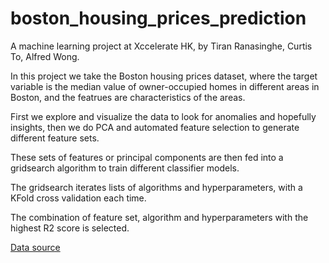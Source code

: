 ﻿# boston_housing_prices_prediction


A machine learning project at Xccelerate HK, by Tiran Ranasinghe, Curtis To, Alfred Wong.

In this project we take the Boston housing prices dataset, where the target variable is the median value of owner-occupied homes in different areas in Boston, and the featrues are characteristics of the areas.

First we explore and visualize the data to look for anomalies and hopefully insights, then we do PCA and automated feature selection to generate different feature sets.

These sets of features or principal components are then fed into a gridsearch algorithm to train different classifier models. 

The gridsearch iterates lists of algorithms and hyperparameters, with a KFold cross validation each time. 

The combination of feature set, algorithm and hyperparameters with the highest R2 score is selected.


[Data source](https://raw.githubusercontent.com/scikit-learn/scikit-learn/master/sklearn/datasets/data/boston_house_prices.csv)

